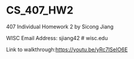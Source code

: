 # CS_407_HW2

407 Individual Homework 2 by Sicong Jiang

WISC Email Address: sjiang42 # wisc.edu

Link to walkthrough:https://youtu.be/yRc7lSeIO6E
